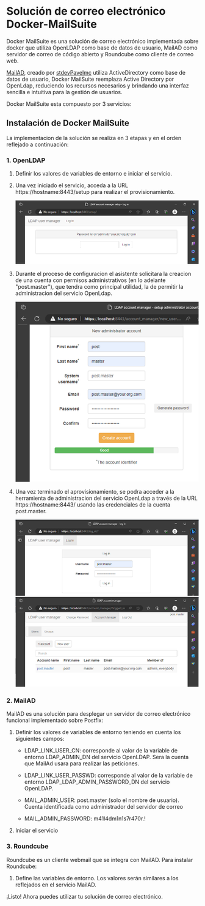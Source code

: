 # Solución de correo electrónico Docker-MailSuite
Docker MailSuite es una solución de correo electrónico implementada sobre docker que utiliza OpenLDAP como base de datos de usuario, MailAD como servidor de correo de código abierto y Roundcube como cliente de correo web.

[MailAD](https://github.com/stdevPavelmc/mailad-docker/), creado por [stdevPavelmc](https://github.com/stdevPavelmc) utiliza ActiveDirectory como base de datos de usuario, Docker MailSuite reemplaza Active Directory por OpenLdap, reduciendo los recursos necesarios y brindando una interfaz sencilla e intuitiva para la gestión de usuarios.

Docker MailSuite esta compuesto por 3 servicios:

## Instalación de Docker MailSuite
La implementacion de la solución se realiza en 3 etapas y en el orden reflejado a continuación:

### 1. OpenLDAP

1. Definir los valores de variables de entorno e iniciar el servicio.
2. Una vez iniciado el servicio, acceda a la URL https://hostname:8443/setup para realizar el provisionamiento.
   
   ![Provisionamiento OpenLdap](https://github.com/adrianrp1988/wharehouse/blob/main/Docker-MailSuite/1-OpenLdap-Setup-Auth.png?raw=true "OpenLdap Setup")
4. Durante el proceso de configuracion el asistente solicitara la creacion de una cuenta con permisos administrativos (en lo adelante "post.master"), que tendra como principal utilidad, la de permitir la administracion del servicio OpenLdap.

   ![Provisionamiento OpenLdap](https://github.com/adrianrp1988/wharehouse/blob/main/Docker-MailSuite/2-OpenLdap-Setup-AdminAccount.png?raw=true "OpenLdap Setup")
6. Una vez terminado el aprovisionamiento, se podra acceder a la herramienta de administracion del servicio OpenLdap a través de la URL https://hostname:8443/ usando las credenciales de la cuenta post.master.

   ![Provisionamiento OpenLdap](https://github.com/adrianrp1988/wharehouse/blob/main/Docker-MailSuite/3-OpenLdap-Auth.png?raw=true)
   ![Provisionamiento OpenLdap](https://github.com/adrianrp1988/wharehouse/blob/main/Docker-MailSuite/4-OpenLdap-Account%20Management.png?raw=true)

### 2. MailAD

MailAD es una solución para desplegar un servidor de correo electrónico funcional implementado sobre Postfix:

1. Definir los valores de variables de entorno teniendo en cuenta los siguientes campos:

      - LDAP_LINK_USER_CN: corresponde al valor de la variable de entorno LDAP_ADMIN_DN del servicio OpenLDAP. Sera la cuenta que MailAd usara para realizar las peticiones.
	
      - LDAP_LINK_USER_PASSWD: corresponde al valor de la variable de entorno LDAP_LDAP_ADMIN_PASSWORD_DN del servicio OpenLDAP.
	
      - MAIL_ADMIN_USER: post.master (solo el nombre de usuario). Cuenta identificada como administrador del servidor de correo
	
      - MAIL_ADMIN_PASSWORD: m41l4dm1n1s7r470r.!

3. Iniciar el servicio

### 3. Roundcube

Roundcube es un cliente webmail que se integra con MailAD. 
Para instalar Roundcube:

1. Define las variables de entorno. Los valores serán similares a los reflejados en el servicio MailAD.

¡Listo! Ahora puedes utilizar tu solución de correo electrónico.
